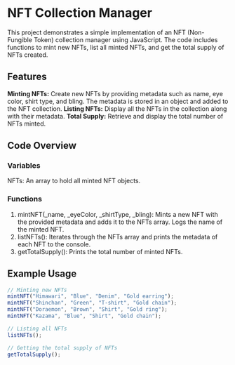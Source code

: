 # NFT Collection Manager
This project demonstrates a simple implementation of an NFT (Non-Fungible Token) collection manager using JavaScript. The code includes functions to mint new NFTs, list all minted NFTs, and get the total supply of NFTs created.

## Features
**Minting NFTs:** Create new NFTs by providing metadata such as name, eye color, shirt type, and bling. The metadata is stored in an object and added to the NFT collection.
**Listing NFTs:** Display all the NFTs in the collection along with their metadata.
**Total Supply:** Retrieve and display the total number of NFTs minted.
## Code Overview
### Variables
NFTs: An array to hold all minted NFT objects.
### Functions
1. mintNFT(_name, _eyeColor, _shirtType, _bling): Mints a new NFT with the provided metadata and adds it to the NFTs array. Logs the name of the minted NFT.
2. listNFTs(): Iterates through the NFTs array and prints the metadata of each NFT to the console.
3. getTotalSupply(): Prints the total number of minted NFTs.
## Example Usage
````javascript
// Minting new NFTs
mintNFT("Himawari", "Blue", "Denim", "Gold earring");
mintNFT("Shinchan", "Green", "T-shirt", "Gold chain");
mintNFT("Doraemon", "Brown", "Shirt", "Gold ring");
mintNFT("Kazama", "Blue", "Shirt", "Gold chain");

// Listing all NFTs
listNFTs();

// Getting the total supply of NFTs
getTotalSupply();

